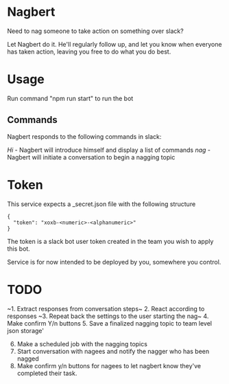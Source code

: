 # Nagbert
Need to nag someone to take action on something over slack?

Let Nagbert do it. He'll regularly follow up, and let you know when everyone has taken action, leaving you free to do what you do best.

# Usage

Run command "npm run start" to run the bot

## Commands

Nagbert responds to the following commands in slack:

*Hi* - Nagbert will introduce himself and display a list of commands
*nag* - Nagbert will initiate a conversation to begin a nagging topic

# Token

This service expects a _secret.json file with the following structure

    {
      "token": "xoxb-<numeric>-<alphanumeric>"
    }

The token is a slack bot user token created in the team you wish to apply this bot.

Service is for now intended to be deployed by you, somewhere you control.

# TODO

~1. Extract responses from conversation steps~
2. React according to responses
~3. Repeat back the settings to the user starting the nag~
4. Make confirm Y/n buttons
5. Save a finalized nagging topic to team level json storage'

6. Make a scheduled job with the nagging topics
7. Start conversation with nagees and notify the nagger who has been nagged
8. Make confirm y/n buttons for nagees to let nagbert know they've completed their task.
